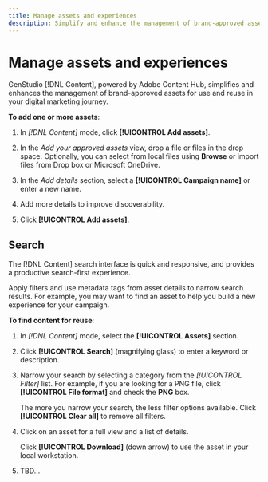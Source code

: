 ```yaml
---
title: Manage assets and experiences
description: Simplify and enhance the management of brand-approved assets for use and reuse in your digital marketing journey.
---
```


# Manage assets and experiences

GenStudio [!DNL Content], powered by Adobe Content Hub, simplifies and enhances the management of brand-approved assets for use and reuse in your digital marketing journey.

**To add one or more assets**:

1. In _[!DNL Content]_ mode, click **[!UICONTROL Add assets]**.

1. In the _Add your approved assets_ view, drop a file or files in the drop space. Optionally, you can select from local files using **Browse** or import files from Drop box or Microsoft OneDrive.

1. In the _Add details_ section, select a **[!UICONTROL Campaign name]** or enter a new name.

1. Add more details to improve discoverability.

1. Click **[!UICONTROL Add assets]**.

## Search

The [!DNL Content] search interface is quick and responsive, and provides a productive search-first experience.

Apply filters and use metadata tags from asset details to narrow search results. For example, you may want to find an asset to help you build a new experience for your campaign.

**To find content for reuse**:

1. In _[!DNL Content]_ mode, select the **[!UICONTROL Assets]** section.

1. Click **[!UICONTROL Search]** (magnifying glass) to enter a keyword or description.

1. Narrow your search by selecting a category from the _[!UICONTROL Filter]_ list.
For example, if you are looking for a PNG file, click **[!UICONTROL File format]** and check the **PNG** box.

   The more you narrow your search, the less filter options available. Click **[!UICONTROL Clear all]** to remove all filters.

1. Click on an asset for a full view and a list of details.

   Click **[!UICONTROL Download]** (down arrow) to use the asset in your local workstation.

1. TBD...

